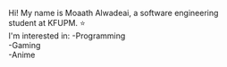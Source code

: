 Hi! My name is Moaath Alwadeai, a software engineering  
student at KFUPM. ⭐  
I'm interested in: 
-Programming  
-Gaming  
-Anime  
